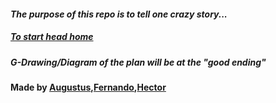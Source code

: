 #### _The purpose of this repo is to tell one crazy story..._  
##### [To start head home](home.md)  
##### G-Drawing/Diagram of the plan will be at the "good ending"  
#### Made by [Augustus](https://github.com/augustusr7573),[Fernando](https://github.com/fernandog2186),[Hector](https://github.com/Hectorv0351)  